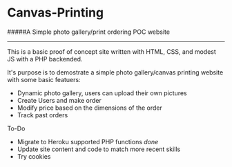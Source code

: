 Canvas-Printing
===

#####A Simple photo gallery/print ordering POC website

***

This is a basic proof of concept site written with HTML, CSS, and modest JS with a PHP backended.   

It's purpose is to demostrate a simple photo gallery/canvas printing website with some basic featuers:

- Dynamic photo gallery, users can upload their own pictures
- Create Users and make order
- Modify price based on the dimensions of the order
- Track past orders


To-Do

- Migrate to Heroku supported PHP functions *done*
- Update site content and code to match more recent skills
- Try cookies
